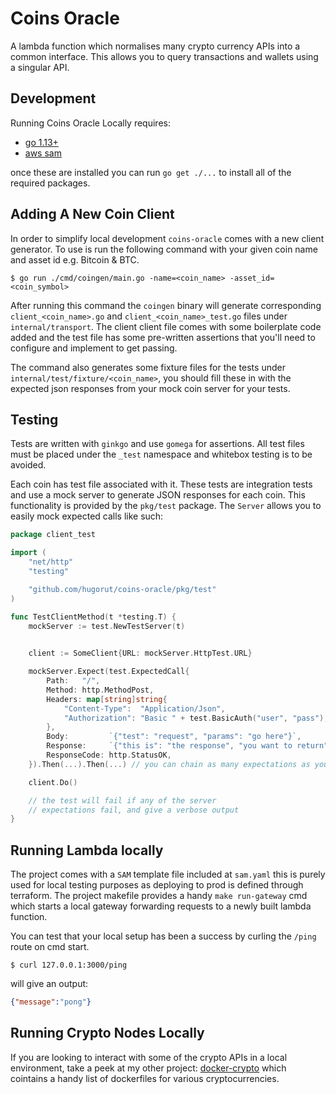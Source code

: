 # Coins Oracle

A lambda function which normalises many crypto currency APIs into a common interface. This allows you to query transactions and wallets using a singular API.

## Development

Running Coins Oracle Locally requires:
 
 * [go 1.13+](https://golang.org/doc/install#install)
 * [aws sam](https://docs.aws.amazon.com/serverless-application-model/latest/developerguide/serverless-sam-cli-install.html)
 
once these are installed you can run `go get ./...` to install all of the required packages.

## Adding A New Coin Client
In order to simplify local development `coins-oracle` comes with a new client generator. To use is run the following command with your given coin name and asset id e.g. Bitcoin & BTC.

```
$ go run ./cmd/coingen/main.go -name=<coin_name> -asset_id=<coin_symbol>
```

After running this command the `coingen` binary will generate corresponding `client_<coin_name>.go` and `client_<coin_name>_test.go` files under `internal/transport`. The client client file comes with some boilerplate code added and the test file has some pre-written assertions that you'll need to configure and implement to get passing. 

The command also generates some fixture files for the tests under `internal/test/fixture/<coin_name>`, you should fill these in with the expected json responses from your mock coin server for your tests.

## Testing

Tests are written with `ginkgo` and use `gomega` for assertions. All test files must be placed under the `_test` namespace and whitebox testing is to be avoided.

Each coin has test file associated with it. These tests are integration tests and use a mock server to generate JSON responses for each coin. This functionality is provided by the `pkg/test` package. The `Server` allows you to easily mock expected calls like such:

```go
package client_test

import (
    "net/http"
    "testing"

    "github.com/hugorut/coins-oracle/pkg/test"
)

func TestClientMethod(t *testing.T) {
    mockServer := test.NewTestServer(t)

    
    client := SomeClient{URL: mockServer.HttpTest.URL}

    mockServer.Expect(test.ExpectedCall{
        Path:   "/",
        Method: http.MethodPost,
        Headers: map[string]string{
            "Content-Type":  "Application/Json",
            "Authorization": "Basic " + test.BasicAuth("user", "pass"),
        },
        Body:         `{"test": "request", "params": "go here"}`,
        Response:     `{"this is": "the response", "you want to return"}`,
        ResponseCode: http.StatusOK,
    }).Then(...).Then(...) // you can chain as many expectations as you want

    client.Do()

    // the test will fail if any of the server
    // expectations fail, and give a verbose output
}

```

## Running Lambda locally

The project comes with a `SAM` template file included at `sam.yaml` this is purely used for local testing purposes as deploying to prod is defined through terraform. The project makefile provides a handy `make run-gateway` cmd which starts a local gateway forwarding requests to a newly built lambda function.

You can test that your local setup has been a success by curling the `/ping` route on cmd start.

```
$ curl 127.0.0.1:3000/ping
```

will give an output:
 
```json
{"message":"pong"}
```

## Running Crypto Nodes Locally

If you are looking to interact with some of the crypto APIs in a local environment, take a peek at my other project: [docker-crypto](https://github.com/hugorut/docker-crypto) which cointains a handy list of dockerfiles for various cryptocurrencies.
